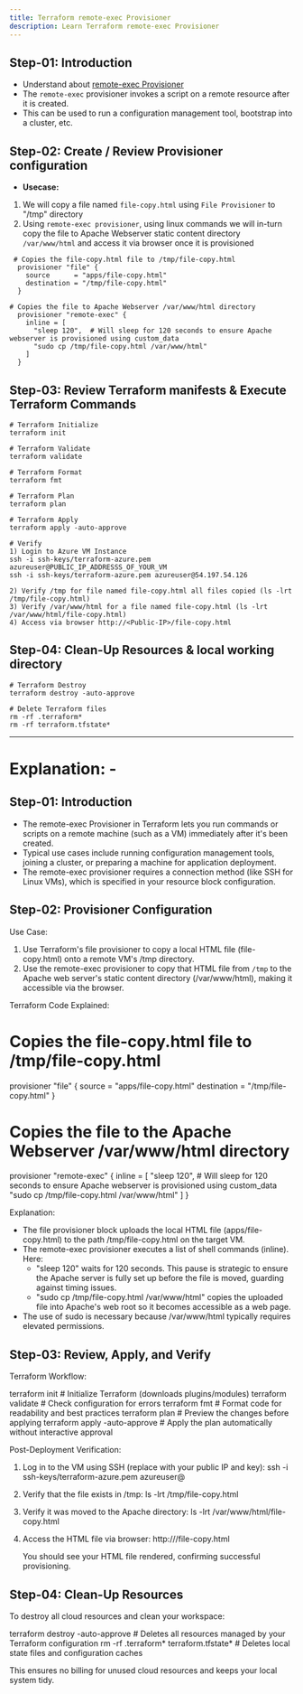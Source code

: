 ```yaml
---
title: Terraform remote-exec Provisioner
description: Learn Terraform remote-exec Provisioner
---
```

## Step-01: Introduction
- Understand about [remote-exec Provisioner](https://www.terraform.io/docs/language/resources/provisioners/remote-exec.html)
- The `remote-exec` provisioner invokes a script on a remote resource after it is created. 
- This can be used to run a configuration management tool, bootstrap into a cluster, etc. 

## Step-02: Create / Review Provisioner configuration
- **Usecase:** 
1. We will copy a file named `file-copy.html` using `File Provisioner` to "/tmp" directory
2. Using `remote-exec provisioner`, using linux commands we will in-turn copy the file to Apache Webserver static content directory `/var/www/html` and access it via browser once it is provisioned
```t
 # Copies the file-copy.html file to /tmp/file-copy.html
  provisioner "file" {
    source      = "apps/file-copy.html"
    destination = "/tmp/file-copy.html"
  }

# Copies the file to Apache Webserver /var/www/html directory
  provisioner "remote-exec" {
    inline = [
      "sleep 120",  # Will sleep for 120 seconds to ensure Apache webserver is provisioned using custom_data
      "sudo cp /tmp/file-copy.html /var/www/html"
    ]
  }
```

## Step-03: Review Terraform manifests & Execute Terraform Commands
```t
# Terraform Initialize
terraform init

# Terraform Validate
terraform validate

# Terraform Format
terraform fmt

# Terraform Plan
terraform plan

# Terraform Apply
terraform apply -auto-approve

# Verify
1) Login to Azure VM Instance
ssh -i ssh-keys/terraform-azure.pem azureuser@PUBLIC_IP_ADDRESSS_OF_YOUR_VM
ssh -i ssh-keys/terraform-azure.pem azureuser@54.197.54.126

2) Verify /tmp for file named file-copy.html all files copied (ls -lrt /tmp/file-copy.html)
3) Verify /var/www/html for a file named file-copy.html (ls -lrt /var/www/html/file-copy.html)
4) Access via browser http://<Public-IP>/file-copy.html
```
## Step-04: Clean-Up Resources & local working directory
```t
# Terraform Destroy
terraform destroy -auto-approve

# Delete Terraform files 
rm -rf .terraform*
rm -rf terraform.tfstate*
```

-------------------------------------------------------------------------------------------------------------------------------------------

# Explanation: - 

## Step-01: Introduction

- The remote-exec Provisioner in Terraform lets you run commands or scripts on a remote machine (such as a VM) immediately after it's been created.
- Typical use cases include running configuration management tools, joining a cluster, or preparing a machine for application deployment.
- The remote-exec provisioner requires a connection method (like SSH for Linux VMs), which is specified in your resource block configuration.
 
## Step-02: Provisioner Configuration

Use Case:

1. Use Terraform's file provisioner to copy a local HTML file (file-copy.html) onto a remote VM's /tmp directory.
2. Use the remote-exec provisioner to copy that HTML file from `/tmp` to the Apache web server's static content directory (/var/www/html), making it accessible via the browser.

Terraform Code Explained:

# Copies the file-copy.html file to /tmp/file-copy.html

provisioner "file" 
{
  source      = "apps/file-copy.html"
  destination = "/tmp/file-copy.html"
}

# Copies the file to the Apache Webserver /var/www/html directory

provisioner "remote-exec" 
{
  inline = [
    "sleep 120",  # Will sleep for 120 seconds to ensure Apache webserver is provisioned using custom_data
    "sudo cp /tmp/file-copy.html /var/www/html"
  ]
}

Explanation:

- The file provisioner block uploads the local HTML file (apps/file-copy.html) to the path /tmp/file-copy.html on the target VM.
- The remote-exec provisioner executes a list of shell commands (inline). Here:
  - "sleep 120" waits for 120 seconds. This pause is strategic to ensure the Apache server is fully set up before the file is moved, guarding against timing issues.
  - "sudo cp /tmp/file-copy.html /var/www/html" copies the uploaded file into Apache's web root so it becomes accessible as a web page.
- The use of sudo is necessary because /var/www/html typically requires elevated permissions.

## Step-03: Review, Apply, and Verify

Terraform Workflow:

terraform init                  # Initialize Terraform (downloads plugins/modules)
terraform validate              # Check configuration for errors
terraform fmt                   # Format code for readability and best practices
terraform plan                  # Preview the changes before applying 
terraform apply -auto-approve   # Apply the plan automatically without interactive approval

Post-Deployment Verification:

1. Log in to the VM using SSH (replace with your public IP and key): ssh -i ssh-keys/terraform-azure.pem azureuser@
   
2. Verify that the file exists in /tmp: ls -lrt /tmp/file-copy.html
   
3. Verify it was moved to the Apache directory: ls -lrt /var/www/html/file-copy.html
   
4. Access the HTML file via browser: http:///file-copy.html
   
   You should see your HTML file rendered, confirming successful provisioning.

## Step-04: Clean-Up Resources

To destroy all cloud resources and clean your workspace:

terraform destroy -auto-approve         # Deletes all resources managed by your Terraform configuration
rm -rf .terraform* terraform.tfstate*   # Deletes local state files and configuration caches

This ensures no billing for unused cloud resources and keeps your local system tidy.
